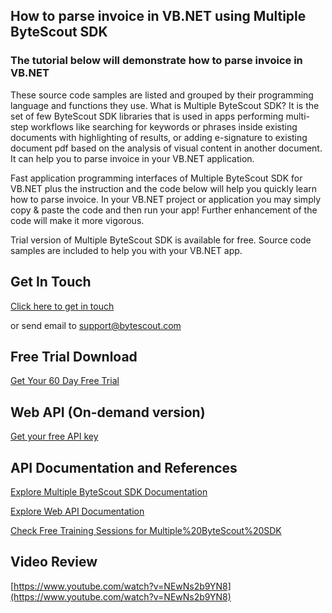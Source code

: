 ## How to parse invoice in VB.NET using Multiple ByteScout SDK

### The tutorial below will demonstrate how to parse invoice in VB.NET

These source code samples are listed and grouped by their programming language and functions they use. What is Multiple ByteScout SDK? It is the set of few ByteScout SDK libraries that is used in apps performing multi-step workflows like searching for keywords or phrases inside existing documents with highlighting of results, or adding e-signature to existing document pdf based on the analysis of visual content in another document. It can help you to parse invoice in your VB.NET application.

Fast application programming interfaces of Multiple ByteScout SDK for VB.NET plus the instruction and the code below will help you quickly learn how to parse invoice. In your VB.NET project or application you may simply copy & paste the code and then run your app! Further enhancement of the code will make it more vigorous.

Trial version of Multiple ByteScout SDK is available for free. Source code samples are included to help you with your VB.NET app.

## Get In Touch

[Click here to get in touch](https://bytescout.zendesk.com/hc/en-us/requests/new?subject=Multiple%20ByteScout%20SDK%20Question)

or send email to [support@bytescout.com](mailto:support@bytescout.com?subject=Multiple%20ByteScout%20SDK%20Question) 

## Free Trial Download

[Get Your 60 Day Free Trial](https://bytescout.com/download/web-installer?utm_source=github-readme)

## Web API (On-demand version)

[Get your free API key](https://pdf.co/documentation/api?utm_source=github-readme)

## API Documentation and References

[Explore Multiple ByteScout SDK Documentation](https://bytescout.com/documentation/index.html?utm_source=github-readme)

[Explore Web API Documentation](https://pdf.co/documentation/api?utm_source=github-readme)

[Check Free Training Sessions for Multiple%20ByteScout%20SDK](https://academy.bytescout.com/)

## Video Review

[https://www.youtube.com/watch?v=NEwNs2b9YN8](https://www.youtube.com/watch?v=NEwNs2b9YN8)